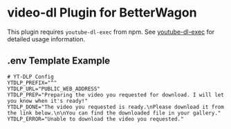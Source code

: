 # video-dl Plugin for BetterWagon

This plugin requires `youtube-dl-exec` from npm. See [youtube-dl-exec](https://www.npmjs.com/package/youtube-dl-exec) for detailed usage information.

## .env Template Example

```env
# YT-DLP Config
YTDLP_PREFIX="^"
YTDLP_URL="PUBLIC_WEB_ADDRESS"
YTDLP_PREP="Preparing the video you requested for download. I will let you know when it's ready!"
YTDLP_DONE="The video you requested is ready.\nPlease download it from the link below.\n\nYou can find the downloaded file in your gallery."
YTDLP_ERROR="Unable to download the video you requested."
```
